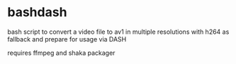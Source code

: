 # bashdash
bash script to convert a video file to av1 in multiple resolutions with h264 as fallback and prepare for usage via DASH

requires ffmpeg and shaka packager
